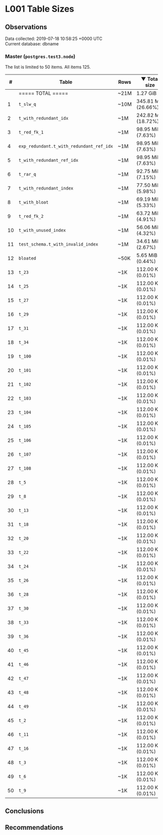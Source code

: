 # L001 Table Sizes #

## Observations ##
Data collected: 2019-07-18 10:58:25 +0000 UTC  
Current database: dbname  



### Master (`postgres.test3.node`) ###
The list is limited to 50 items. All items 125.  

| \# | Table | Rows | &#9660;&nbsp;Total size | Table size | Index(es) Size | TOAST Size |
|---|---|------|------------|------------|----------------|------------|
|&nbsp;|===== TOTAL ===== |~21M |1.27&nbsp;GiB |775.86&nbsp;MiB |521.11&nbsp;MiB |0.00&nbsp;bytes |
|1 |`t_slw_q` | ~10M |345.81&nbsp;MiB (26.66%) |345.81&nbsp;MiB (44.57%) |0.00&nbsp;bytes (0.00%) | |
|2 |`t_with_redundant_idx` | ~1M |242.82&nbsp;MiB (18.72%) |49.81&nbsp;MiB (6.42%) |193.01&nbsp;MiB (0.00%) | |
|3 |`t_red_fk_1` | ~1M |98.95&nbsp;MiB (7.63%) |34.61&nbsp;MiB (4.46%) |64.34&nbsp;MiB (0.00%) | |
|4 |`exp_redundant.t_with_redundant_ref_idx` | ~1M |98.95&nbsp;MiB (7.63%) |34.61&nbsp;MiB (4.46%) |64.34&nbsp;MiB (0.00%) | |
|5 |`t_with_redundant_ref_idx` | ~1M |98.95&nbsp;MiB (7.63%) |34.61&nbsp;MiB (4.46%) |64.34&nbsp;MiB (0.00%) | |
|6 |`t_rar_q` | ~1M |92.75&nbsp;MiB (7.15%) |49.90&nbsp;MiB (6.43%) |42.86&nbsp;MiB (0.00%) | |
|7 |`t_with_redundant_index` | ~1M |77.50&nbsp;MiB (5.98%) |34.61&nbsp;MiB (4.46%) |42.90&nbsp;MiB (0.00%) | |
|8 |`t_with_bloat` | ~1M |69.19&nbsp;MiB (5.33%) |69.19&nbsp;MiB (8.92%) |0.00&nbsp;bytes (0.00%) | |
|9 |`t_red_fk_2` | ~1M |63.72&nbsp;MiB (4.91%) |42.28&nbsp;MiB (5.45%) |21.45&nbsp;MiB (0.00%) | |
|10 |`t_with_unused_index` | ~1M |56.06&nbsp;MiB (4.32%) |34.61&nbsp;MiB (4.46%) |21.45&nbsp;MiB (0.00%) | |
|11 |`test_schema.t_with_invalid_index` | ~1M |34.61&nbsp;MiB (2.67%) |34.61&nbsp;MiB (4.46%) |0.00&nbsp;bytes (0.00%) | |
|12 |`bloated` | ~50K |5.65&nbsp;MiB (0.44%) |3.50&nbsp;MiB (0.45%) |2.16&nbsp;MiB (0.00%) | |
|13 |`t_23` | ~1K |112.00&nbsp;KiB (0.01%) |72.00&nbsp;KiB (0.01%) |40.00&nbsp;KiB (0.00%) | |
|14 |`t_25` | ~1K |112.00&nbsp;KiB (0.01%) |72.00&nbsp;KiB (0.01%) |40.00&nbsp;KiB (0.00%) | |
|15 |`t_27` | ~1K |112.00&nbsp;KiB (0.01%) |72.00&nbsp;KiB (0.01%) |40.00&nbsp;KiB (0.00%) | |
|16 |`t_29` | ~1K |112.00&nbsp;KiB (0.01%) |72.00&nbsp;KiB (0.01%) |40.00&nbsp;KiB (0.00%) | |
|17 |`t_31` | ~1K |112.00&nbsp;KiB (0.01%) |72.00&nbsp;KiB (0.01%) |40.00&nbsp;KiB (0.00%) | |
|18 |`t_34` | ~1K |112.00&nbsp;KiB (0.01%) |72.00&nbsp;KiB (0.01%) |40.00&nbsp;KiB (0.00%) | |
|19 |`t_100` | ~1K |112.00&nbsp;KiB (0.01%) |72.00&nbsp;KiB (0.01%) |40.00&nbsp;KiB (0.00%) | |
|20 |`t_101` | ~1K |112.00&nbsp;KiB (0.01%) |72.00&nbsp;KiB (0.01%) |40.00&nbsp;KiB (0.00%) | |
|21 |`t_102` | ~1K |112.00&nbsp;KiB (0.01%) |72.00&nbsp;KiB (0.01%) |40.00&nbsp;KiB (0.00%) | |
|22 |`t_103` | ~1K |112.00&nbsp;KiB (0.01%) |72.00&nbsp;KiB (0.01%) |40.00&nbsp;KiB (0.00%) | |
|23 |`t_104` | ~1K |112.00&nbsp;KiB (0.01%) |72.00&nbsp;KiB (0.01%) |40.00&nbsp;KiB (0.00%) | |
|24 |`t_105` | ~1K |112.00&nbsp;KiB (0.01%) |72.00&nbsp;KiB (0.01%) |40.00&nbsp;KiB (0.00%) | |
|25 |`t_106` | ~1K |112.00&nbsp;KiB (0.01%) |72.00&nbsp;KiB (0.01%) |40.00&nbsp;KiB (0.00%) | |
|26 |`t_107` | ~1K |112.00&nbsp;KiB (0.01%) |72.00&nbsp;KiB (0.01%) |40.00&nbsp;KiB (0.00%) | |
|27 |`t_108` | ~1K |112.00&nbsp;KiB (0.01%) |72.00&nbsp;KiB (0.01%) |40.00&nbsp;KiB (0.00%) | |
|28 |`t_5` | ~1K |112.00&nbsp;KiB (0.01%) |72.00&nbsp;KiB (0.01%) |40.00&nbsp;KiB (0.00%) | |
|29 |`t_8` | ~1K |112.00&nbsp;KiB (0.01%) |72.00&nbsp;KiB (0.01%) |40.00&nbsp;KiB (0.00%) | |
|30 |`t_13` | ~1K |112.00&nbsp;KiB (0.01%) |72.00&nbsp;KiB (0.01%) |40.00&nbsp;KiB (0.00%) | |
|31 |`t_18` | ~1K |112.00&nbsp;KiB (0.01%) |72.00&nbsp;KiB (0.01%) |40.00&nbsp;KiB (0.00%) | |
|32 |`t_20` | ~1K |112.00&nbsp;KiB (0.01%) |72.00&nbsp;KiB (0.01%) |40.00&nbsp;KiB (0.00%) | |
|33 |`t_22` | ~1K |112.00&nbsp;KiB (0.01%) |72.00&nbsp;KiB (0.01%) |40.00&nbsp;KiB (0.00%) | |
|34 |`t_24` | ~1K |112.00&nbsp;KiB (0.01%) |72.00&nbsp;KiB (0.01%) |40.00&nbsp;KiB (0.00%) | |
|35 |`t_26` | ~1K |112.00&nbsp;KiB (0.01%) |72.00&nbsp;KiB (0.01%) |40.00&nbsp;KiB (0.00%) | |
|36 |`t_28` | ~1K |112.00&nbsp;KiB (0.01%) |72.00&nbsp;KiB (0.01%) |40.00&nbsp;KiB (0.00%) | |
|37 |`t_30` | ~1K |112.00&nbsp;KiB (0.01%) |72.00&nbsp;KiB (0.01%) |40.00&nbsp;KiB (0.00%) | |
|38 |`t_33` | ~1K |112.00&nbsp;KiB (0.01%) |72.00&nbsp;KiB (0.01%) |40.00&nbsp;KiB (0.00%) | |
|39 |`t_36` | ~1K |112.00&nbsp;KiB (0.01%) |72.00&nbsp;KiB (0.01%) |40.00&nbsp;KiB (0.00%) | |
|40 |`t_45` | ~1K |112.00&nbsp;KiB (0.01%) |72.00&nbsp;KiB (0.01%) |40.00&nbsp;KiB (0.00%) | |
|41 |`t_46` | ~1K |112.00&nbsp;KiB (0.01%) |72.00&nbsp;KiB (0.01%) |40.00&nbsp;KiB (0.00%) | |
|42 |`t_47` | ~1K |112.00&nbsp;KiB (0.01%) |72.00&nbsp;KiB (0.01%) |40.00&nbsp;KiB (0.00%) | |
|43 |`t_48` | ~1K |112.00&nbsp;KiB (0.01%) |72.00&nbsp;KiB (0.01%) |40.00&nbsp;KiB (0.00%) | |
|44 |`t_49` | ~1K |112.00&nbsp;KiB (0.01%) |72.00&nbsp;KiB (0.01%) |40.00&nbsp;KiB (0.00%) | |
|45 |`t_2` | ~1K |112.00&nbsp;KiB (0.01%) |72.00&nbsp;KiB (0.01%) |40.00&nbsp;KiB (0.00%) | |
|46 |`t_11` | ~1K |112.00&nbsp;KiB (0.01%) |72.00&nbsp;KiB (0.01%) |40.00&nbsp;KiB (0.00%) | |
|47 |`t_16` | ~1K |112.00&nbsp;KiB (0.01%) |72.00&nbsp;KiB (0.01%) |40.00&nbsp;KiB (0.00%) | |
|48 |`t_3` | ~1K |112.00&nbsp;KiB (0.01%) |72.00&nbsp;KiB (0.01%) |40.00&nbsp;KiB (0.00%) | |
|49 |`t_6` | ~1K |112.00&nbsp;KiB (0.01%) |72.00&nbsp;KiB (0.01%) |40.00&nbsp;KiB (0.00%) | |
|50 |`t_9` | ~1K |112.00&nbsp;KiB (0.01%) |72.00&nbsp;KiB (0.01%) |40.00&nbsp;KiB (0.00%) | |


## Conclusions ##


## Recommendations ##

